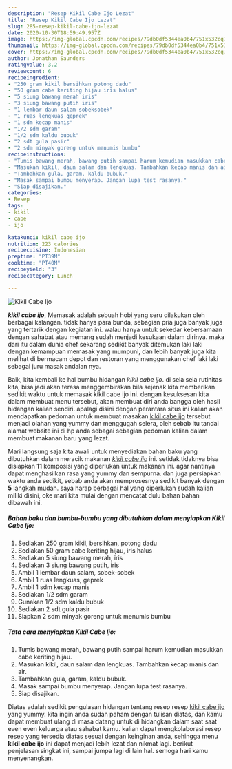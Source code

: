 ```yaml
---
description: "Resep Kikil Cabe Ijo Lezat"
title: "Resep Kikil Cabe Ijo Lezat"
slug: 285-resep-kikil-cabe-ijo-lezat
date: 2020-10-30T18:59:49.957Z
image: https://img-global.cpcdn.com/recipes/79db0df5344ea0b4/751x532cq70/kikil-cabe-ijo-foto-resep-utama.jpg
thumbnail: https://img-global.cpcdn.com/recipes/79db0df5344ea0b4/751x532cq70/kikil-cabe-ijo-foto-resep-utama.jpg
cover: https://img-global.cpcdn.com/recipes/79db0df5344ea0b4/751x532cq70/kikil-cabe-ijo-foto-resep-utama.jpg
author: Jonathan Saunders
ratingvalue: 3.2
reviewcount: 6
recipeingredient:
- "250 gram kikil bersihkan potong dadu"
- "50 gram cabe keriting hijau iris halus"
- "5 siung bawang merah iris"
- "3 siung bawang putih iris"
- "1 lembar daun salam sobeksobek"
- "1 ruas lengkuas geprek"
- "1 sdm kecap manis"
- "1/2 sdm garam"
- "1/2 sdm kaldu bubuk"
- "2 sdt gula pasir"
- "2 sdm minyak goreng untuk menumis bumbu"
recipeinstructions:
- "Tumis bawang merah, bawang putih sampai harum kemudian masukkan cabe keriting hijau."
- "Masukan kikil, daun salam dan lengkuas. Tambahkan kecap manis dan air."
- "Tambahkan gula, garam, kaldu bubuk."
- "Masak sampai bumbu menyerap. Jangan lupa test rasanya."
- "Siap disajikan."
categories:
- Resep
tags:
- kikil
- cabe
- ijo

katakunci: kikil cabe ijo 
nutrition: 223 calories
recipecuisine: Indonesian
preptime: "PT39M"
cooktime: "PT40M"
recipeyield: "3"
recipecategory: Lunch

---
```



![Kikil Cabe Ijo](https://img-global.cpcdn.com/recipes/79db0df5344ea0b4/751x532cq70/kikil-cabe-ijo-foto-resep-utama.jpg)

<b><i>kikil cabe ijo</i></b>, Memasak adalah sebuah hobi yang seru dilakukan oleh berbagai kalangan. tidak hanya para bunda, sebagian pria juga banyak juga yang tertarik dengan kegiatan ini. walau hanya untuk sekedar kebersamaan dengan sahabat atau memang sudah menjadi kesukaan dalam dirinya. maka dari itu dalam dunia chef sekarang sedikit banyak ditemukan laki laki dengan kemampuan memasak yang mumpuni, dan lebih banyak juga kita melihat di bermacam depot dan restoran yang menggunakan chef laki laki sebagai juru masak andalan nya.



Baik, kita kembali ke hal bumbu hidangan <i>kikil cabe ijo</i>. di sela sela rutinitas kita, bisa jadi akan terasa menggembirakan bila sejenak kita memberikan sedikit waktu untuk memasak kikil cabe ijo ini. dengan kesuksesan kita dalam membuat menu tersebut, akan membuat diri anda bangga oleh hasil hidangan kalian sendiri. apalagi disini dengan perantara situs ini kalian akan mendapatkan pedoman untuk membuat masakan <u>kikil cabe ijo</u> tersebut menjadi olahan yang yummy dan menggugah selera, oleh sebab itu tandai alamat website ini di hp anda sebagai sebagian pedoman kalian dalam membuat makanan baru yang lezat.


Mari langsung saja kita awali untuk menyediakan bahan baku yang dibutuhkan dalam meracik makanan <u><i>kikil cabe ijo</i></u> ini. setidak tidaknya bisa disiapkan <b>11</b> komposisi yang diperlukan untuk makanan ini. agar nantinya dapat menghasilkan rasa yang yummy dan sempurna. dan juga persiapkan waktu anda sedikit, sebab anda akan memprosesnya sedikit banyak dengan <b>5</b> langkah mudah. saya harap berbagai hal yang diperlukan sudah kalian miliki disini, oke mari kita mulai dengan mencatat dulu bahan bahan dibawah ini.

<!--inarticleads1-->

##### Bahan baku dan bumbu-bumbu yang dibutuhkan dalam menyiapkan Kikil Cabe Ijo:

1. Sediakan 250 gram kikil, bersihkan, potong dadu
1. Sediakan 50 gram cabe keriting hijau, iris halus
1. Sediakan 5 siung bawang merah, iris
1. Sediakan 3 siung bawang putih, iris
1. Ambil 1 lembar daun salam, sobek-sobek
1. Ambil 1 ruas lengkuas, geprek
1. Ambil 1 sdm kecap manis
1. Sediakan 1/2 sdm garam
1. Gunakan 1/2 sdm kaldu bubuk
1. Sediakan 2 sdt gula pasir
1. Siapkan 2 sdm minyak goreng untuk menumis bumbu




<!--inarticleads2-->

##### Tata cara menyiapkan Kikil Cabe Ijo:

1. Tumis bawang merah, bawang putih sampai harum kemudian masukkan cabe keriting hijau.
1. Masukan kikil, daun salam dan lengkuas. Tambahkan kecap manis dan air.
1. Tambahkan gula, garam, kaldu bubuk.
1. Masak sampai bumbu menyerap. Jangan lupa test rasanya.
1. Siap disajikan.




Diatas adalah sedikit pengulasan hidangan tentang resep resep <u>kikil cabe ijo</u> yang yummy. kita ingin anda sudah paham dengan tulisan diatas, dan kamu dapat membuat ulang di masa datang untuk di hidangkan dalam saat saat even even keluarga atau sahabat kamu. kalian dapat mengkolaborasi resep resep yang tersedia diatas sesuai dengan keinginan anda, sehingga menu <b>kikil cabe ijo</b> ini dapat menjadi lebih lezat dan nikmat lagi. berikut penjelasan singkat ini, sampai jumpa lagi di lain hal. semoga hari kamu menyenangkan.
